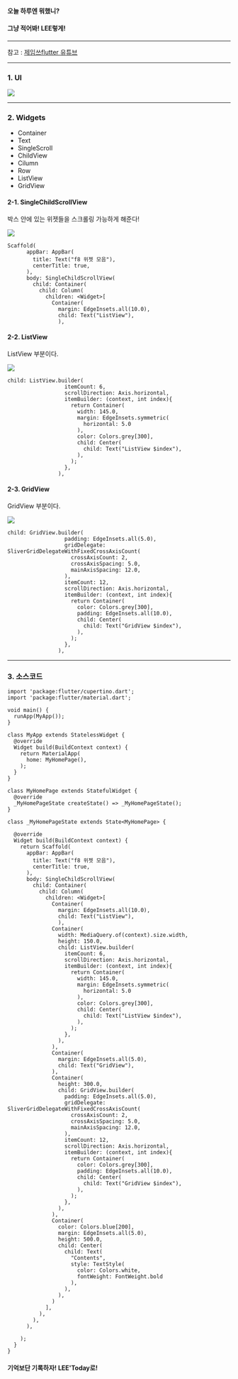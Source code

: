 #### 오늘 하루엔 뭐했니?
#### 그냥 적어봐! LEE렇게!
___
참고 : [제임쓰flutter 유튜브](https://www.youtube.com/watch?v=DoxlUW4_Phg&list=PLIKnSA4GMR4NXpNdCtJOL0BhWcxX_BBHJ&index=9)

---

### 1. UI
![](https://images.velog.io/images/ieed0205/post/40cb5797-7090-450d-ba83-1c68a61d1d24/%EB%85%B9%ED%99%94_2020_06_03_14_55_53_823.gif)

---

### 2. Widgets

* Container
* Text
* SingleScroll
* ChildView
* Cilumn
* Row
* ListView
* GridView


#### 2-1. SingleChildScrollView
박스 안에 있는 위젯들을 스크롤링 가능하게 해준다!

![](https://images.velog.io/images/ieed0205/post/dc8e00b6-9bd7-4b74-8a72-0006b494401a/%EB%85%B9%ED%99%94_2020_06_03_15_01_08_241.gif)

```
Scaffold(
      appBar: AppBar(
        title: Text("f8 위젯 모음"),
        centerTitle: true,
      ),
      body: SingleChildScrollView(
        child: Container(
          child: Column(
            children: <Widget>[
              Container(
                margin: EdgeInsets.all(10.0),
                child: Text("ListView"),
                ),
```

#### 2-2. ListView
ListView 부분이다.

![](https://images.velog.io/images/ieed0205/post/837cb10d-4470-4418-a098-dbc674ca4a60/%EB%85%B9%ED%99%94_2020_06_03_15_00_42_153.gif)

```
child: ListView.builder(
                  itemCount: 6,
                  scrollDirection: Axis.horizontal,
                  itemBuilder: (context, int index){
                    return Container(
                      width: 145.0,
                      margin: EdgeInsets.symmetric(
                        horizontal: 5.0
                      ),
                      color: Colors.grey[300],
                      child: Center(
                        child: Text("ListView $index"),
                      ),
                    );
                  },
                ),
```

#### 2-3. GridView
GridView 부분이다.

![](https://images.velog.io/images/ieed0205/post/65325ee0-2a2e-4a96-b188-aa5f71d2fb17/%EB%85%B9%ED%99%94_2020_06_03_15_00_53_447.gif)

```
child: GridView.builder(
                  padding: EdgeInsets.all(5.0),
                  gridDelegate: SliverGridDelegateWithFixedCrossAxisCount(
                    crossAxisCount: 2,
                    crossAxisSpacing: 5.0,
                    mainAxisSpacing: 12.0,
                  ),
                  itemCount: 12,
                  scrollDirection: Axis.horizontal,
                  itemBuilder: (context, int index){
                    return Container(
                      color: Colors.grey[300],
                      padding: EdgeInsets.all(10.0),
                      child: Center(
                        child: Text("GridView $index"),
                      ),
                    );
                  },
                ),
```

---

### 3. 소스코드
```
import 'package:flutter/cupertino.dart';
import 'package:flutter/material.dart';

void main() {
  runApp(MyApp());
}

class MyApp extends StatelessWidget {
  @override
  Widget build(BuildContext context) {
    return MaterialApp(
      home: MyHomePage(),
    );
  }
}

class MyHomePage extends StatefulWidget {
  @override
  _MyHomePageState createState() => _MyHomePageState();
}

class _MyHomePageState extends State<MyHomePage> {

  @override
  Widget build(BuildContext context) {
    return Scaffold(
      appBar: AppBar(
        title: Text("f8 위젯 모음"),
        centerTitle: true,
      ),
      body: SingleChildScrollView(
        child: Container(
          child: Column(
            children: <Widget>[
              Container(
                margin: EdgeInsets.all(10.0),
                child: Text("ListView"),
                ),
              Container(
                width: MediaQuery.of(context).size.width,
                height: 150.0,
                child: ListView.builder(
                  itemCount: 6,
                  scrollDirection: Axis.horizontal,
                  itemBuilder: (context, int index){
                    return Container(
                      width: 145.0,
                      margin: EdgeInsets.symmetric(
                        horizontal: 5.0
                      ),
                      color: Colors.grey[300],
                      child: Center(
                        child: Text("ListView $index"),
                      ),
                    );
                  },
                ),
              ),
              Container(
                margin: EdgeInsets.all(5.0),
                child: Text("GridView"),
              ),
              Container(
                height: 300.0,
                child: GridView.builder(
                  padding: EdgeInsets.all(5.0),
                  gridDelegate: SliverGridDelegateWithFixedCrossAxisCount(
                    crossAxisCount: 2,
                    crossAxisSpacing: 5.0,
                    mainAxisSpacing: 12.0,
                  ),
                  itemCount: 12,
                  scrollDirection: Axis.horizontal,
                  itemBuilder: (context, int index){
                    return Container(
                      color: Colors.grey[300],
                      padding: EdgeInsets.all(10.0),
                      child: Center(
                        child: Text("GridView $index"),
                      ),
                    );
                  },
                ),
              ),
              Container(
                color: Colors.blue[200],
                margin: EdgeInsets.all(5.0),
                height: 500.0,
                child: Center(
                  child: Text(
                    "Contents",
                    style: TextStyle(
                      color: Colors.white,
                      fontWeight: FontWeight.bold
                    ),
                  ),
                ),
              )
            ],
          ),
        ),
      ),

    );
  }
}

```


#### 기억보단 기록하자! LEE'Today로!